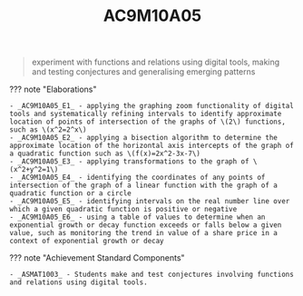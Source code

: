 ﻿---
backlinks:
- title: Learning Areas
  url: /memex/sense/Teaching/Curriculum/v9/v9-learning-areas.html
tags: australian-curriculum
title: AC9M10A05
type: note
---
> experiment with functions and relations using digital tools, making and testing conjectures and generalising emerging patterns

??? note "Elaborations"

	- _AC9M10A05_E1_ - applying the graphing zoom functionality of digital tools and systematically refining intervals to identify approximate location of points of intersection of the graphs of \(2\) functions, such as \(x^2=2^x\)
	- _AC9M10A05_E2_ - applying a bisection algorithm to determine the approximate location of the horizontal axis intercepts of the graph of a quadratic function such as \(f(x)=2x^2-3x-7\)
	- _AC9M10A05_E3_ - applying transformations to the graph of \(x^2+y^2=1\)
	- _AC9M10A05_E4_ - identifying the coordinates of any points of intersection of the graph of a linear function with the graph of a quadratic function or a circle
	- _AC9M10A05_E5_ - identifying intervals on the real number line over which a given quadratic function is positive or negative
	- _AC9M10A05_E6_ - using a table of values to determine when an exponential growth or decay function exceeds or falls below a given value, such as monitoring the trend in value of a share price in a context of exponential growth or decay
??? note "Achievement Standard Components"

	- _ASMAT1003_ - Students make and test conjectures involving functions and relations using digital tools.